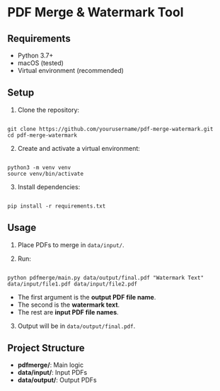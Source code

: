 # PDF Merge & Watermark Tool

## Requirements

- Python 3.7+
- macOS (tested)
- Virtual environment (recommended)

## Setup

1. Clone the repository:
```

git clone https://github.com/yourusername/pdf-merge-watermark.git
cd pdf-merge-watermark

```

2. Create and activate a virtual environment:
```

python3 -m venv venv
source venv/bin/activate

```

3. Install dependencies:
```

pip install -r requirements.txt

```

## Usage

1. Place PDFs to merge in `data/input/`.

2. Run:
```

python pdfmerge/main.py data/output/final.pdf "Watermark Text" data/input/file1.pdf data/input/file2.pdf

```

- The first argument is the **output PDF file name**.
- The second is the **watermark text**.
- The rest are **input PDF file names**.

3. Output will be in `data/output/final.pdf`.

## Project Structure

- **pdfmerge/**: Main logic
- **data/input/**: Input PDFs
- **data/output/**: Output PDFs